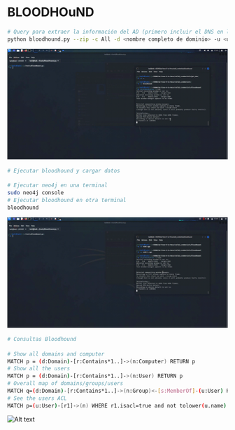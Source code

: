 # BLOODHOuND

```Bash
# Query para extraer la información del AD (primero incluir el DNS en la configuración de red). Obtener el script de Github: https://github.com/dirkjanm/BloodHound.py
python bloodhound.py --zip -c All -d <nombre completo de dominio> -u <user>@<nombre completo de dominio> -p <cpass> -dc <nombre dns del DC>

```

![Alt text](https://github.com/jor6PS/ad-from-0-to-Hero/blob/master/valid_credentials/bloodhound/vid.gif?raw=true "Obtener datos del AD")


```Bash
# Ejecutar bloodhound y cargar datos

# Ejecutar neo4j en una terminal
sudo neo4j console
# Ejecutar bloodhound en otra terminal
bloodhound
```
![Alt text](https://github.com/jor6PS/ad-from-0-to-Hero/blob/master/valid_credentials/bloodhound/vid2.gif?raw=true "Cargar datos en bloodhound")


```Bash
# Consultas Bloodhound

# Show all domains and computer
MATCH p = (d:Domain)-[r:Contains*1..]->(n:Computer) RETURN p
# Show all the users
MATCH p = (d:Domain)-[r:Contains*1..]->(n:User) RETURN p
# Overall map of domains/groups/users
MATCH q=(d:Domain)-[r:Contains*1..]->(n:Group)<-[s:MemberOf]-(u:User) RETURN q
# See the users ACL
MATCH p=(u:User)-[r1]->(n) WHERE r1.isacl=true and not tolower(u.name) contains 'vagrant' RETURN p
```

![Alt text](https://github.com/jor6PS/ad-from-0-to-Hero/blob/master/valid_credentials/bloodhound/vid3.gif?raw=true "Cargar datos en bloodhound")
